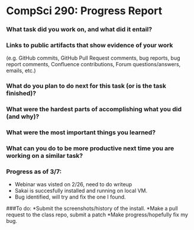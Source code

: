 CompSci 290: Progress Report
===================

### What task did you work on, and what did it entail?

### Links to public artifacts that show evidence of your work
  (e.g. GitHub commits, GitHub Pull Request comments,
  bug reports, bug report comments, Confluence contributions, Forum
  questions/answers, emails, etc.)

### What do you plan to do next for this task (or is the task finished)?

### What were the hardest parts of accomplishing what you did (and why)?

### What were the most important things you learned?

### What can you do to be more productive next time you are working on a similar task?

### Progress as of 3/7:
 * Webinar was visted on 2/26, need to do writeup
 * Sakai is succesfully installed and running on local VM.
 * Bug identified, will try and fix the one I found.

###To do:
  *Submit the screenshots/history of the install.
  *Make a pull request to the class repo, submit a patch
  *Make progress/hopefully fix my bug.
